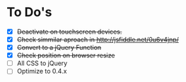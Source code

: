 # To Do's
- [x] ~~Deactivate on touchscreen devices.~~
- [x] ~~Check simmilar aproach in http://jsfiddle.net/0u6v4jnp/~~
- [x] ~~Convert to a jQuery Function~~
- [x] ~~Check position on browser resize~~
- [ ] All CSS to jQuery
- [ ] Optimize to 0.4.x
